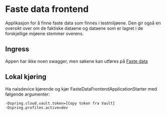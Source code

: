 # Faste data frontend

Applikasjon for å finne faste data som finnes i testmiljøene. Den gir også en oversikt over om de faktiske dataene og
dataene som er lagret i de forskjellige mijøene stemmer overens.

## Ingress

Appen har ikke noen swagger, men søkene kan utføres på [Faste data](https://faste-data-frontend.intern.dev.nav.no)

## Lokal kjøring

Ha naisdevice kjørende og kjør FasteDataFrontendApplicationStarter med følgende argumenter:

```
-Dspring.cloud.vault.token=[Copy token fra Vault]
-Dspring.profiles.active=dev
```